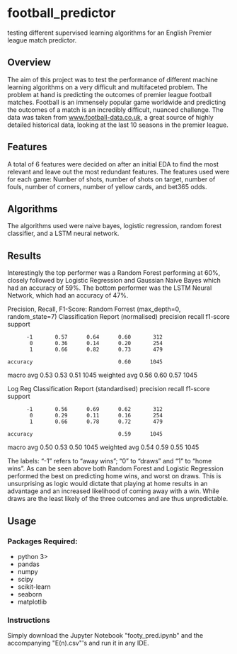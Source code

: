 # football_predictor
testing different supervised learning algorithms for an English Premier league match predictor.

## Overview
The aim of this project was to test the performance of different machine learning algorithms on a very difficult and multifaceted problem. The problem at hand is predicting the outcomes of premier league football matches. Football is an immensely popular game worldwide and predicting the outcomes of a match is an incredibly difficult, nuanced challenge. The data was taken from www.football-data.co.uk, a great source of highly detailed historical data, looking at the last 10 seasons in the premier league. 

## Features
A total of 6 features were decided on after an initial EDA to find the most relevant and leave out the most redundant features. The features used were for each game: Number of shots, number of shots on target, number of fouls, number of corners, number of yellow cards, and bet365 odds. 

## Algorithms
The algorithms used were naive bayes, logistic regression, random forest classifier, and a LSTM neural network. 

## Results
Interestingly the top performer was a Random Forest performing at 60%, closely followed by Logistic Regression and Gaussian Naive Bayes which had an accuracy of 59%. The bottom performer was the LSTM Neural Network, which had an accuracy of 47%. 

Precision, Recall, F1-Score:
Random Forrest (max_depth=0, random_state=7) Classification Report (normalised)
               precision    recall  f1-score   support

          -1       0.57      0.64      0.60       312
           0       0.36      0.14      0.20       254
           1       0.66      0.82      0.73       479

    accuracy                           0.60      1045
   macro avg       0.53      0.53      0.51      1045
weighted avg       0.56      0.60      0.57      1045


Log Reg Classification Report (standardised)
              precision    recall  f1-score   support

          -1       0.56      0.69      0.62       312
           0       0.29      0.11      0.16       254
           1       0.66      0.78      0.72       479

    accuracy                           0.59      1045
   macro avg       0.50      0.53      0.50      1045
weighted avg       0.54      0.59      0.55      1045


The labels:  “-1” refers to “away wins”; “0” to “draws” and “1” to “home wins”. As can be seen above both Random Forest and Logistic Regression performed the best on predicting home wins, and worst on draws. This is unsurprising as logic would dictate that playing at home results in an advantage and an increased likelihood of coming away with a win. While draws are the least likely of the three outcomes and are thus unpredictable. 

## Usage

### Packages Required:
- python 3>
- pandas
- numpy
- scipy
- scikit-learn
- seaborn
- matplotlib

### Instructions
Simply download the Jupyter Notebook "footy_pred.ipynb" and the accompanying "E(n).csv"'s and run it in any IDE.
